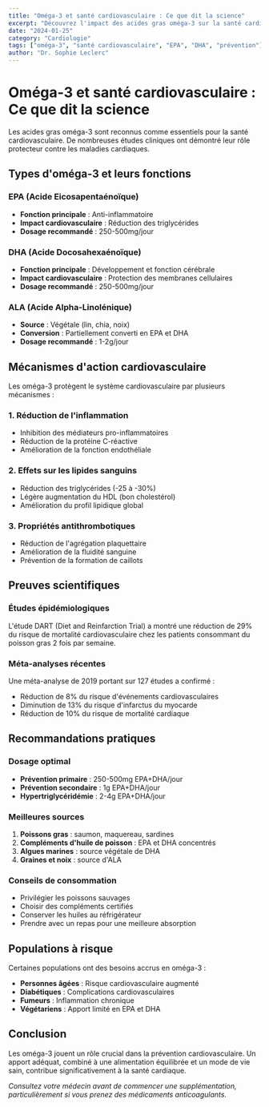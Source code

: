 ```yaml
---
title: "Oméga-3 et santé cardiovasculaire : Ce que dit la science"
excerpt: "Découvrez l'impact des acides gras oméga-3 sur la santé cardiovasculaire, les dosages recommandés et les meilleures sources naturelles."
date: "2024-01-25"
category: "Cardiologie"
tags: ["oméga-3", "santé cardiovasculaire", "EPA", "DHA", "prévention"]
author: "Dr. Sophie Leclerc"
---
```


# Oméga-3 et santé cardiovasculaire : Ce que dit la science

Les acides gras oméga-3 sont reconnus comme essentiels pour la santé cardiovasculaire. De nombreuses études cliniques ont démontré leur rôle protecteur contre les maladies cardiaques.

## Types d'oméga-3 et leurs fonctions

### EPA (Acide Eicosapentaénoïque)
- **Fonction principale** : Anti-inflammatoire
- **Impact cardiovasculaire** : Réduction des triglycérides
- **Dosage recommandé** : 250-500mg/jour

### DHA (Acide Docosahexaénoïque)
- **Fonction principale** : Développement et fonction cérébrale
- **Impact cardiovasculaire** : Protection des membranes cellulaires
- **Dosage recommandé** : 250-500mg/jour

### ALA (Acide Alpha-Linolénique)
- **Source** : Végétale (lin, chia, noix)
- **Conversion** : Partiellement converti en EPA et DHA
- **Dosage recommandé** : 1-2g/jour

## Mécanismes d'action cardiovasculaire

Les oméga-3 protègent le système cardiovasculaire par plusieurs mécanismes :

### 1. Réduction de l'inflammation
- Inhibition des médiateurs pro-inflammatoires
- Réduction de la protéine C-réactive
- Amélioration de la fonction endothéliale

### 2. Effets sur les lipides sanguins
- Réduction des triglycérides (-25 à -30%)
- Légère augmentation du HDL (bon cholestérol)
- Amélioration du profil lipidique global

### 3. Propriétés antithrombotiques
- Réduction de l'agrégation plaquettaire
- Amélioration de la fluidité sanguine
- Prévention de la formation de caillots

## Preuves scientifiques

### Études épidémiologiques
L'étude DART (Diet and Reinfarction Trial) a montré une réduction de 29% du risque de mortalité cardiovasculaire chez les patients consommant du poisson gras 2 fois par semaine.

### Méta-analyses récentes
Une méta-analyse de 2019 portant sur 127 études a confirmé :
- Réduction de 8% du risque d'événements cardiovasculaires
- Diminution de 13% du risque d'infarctus du myocarde
- Réduction de 10% du risque de mortalité cardiaque

## Recommandations pratiques

### Dosage optimal
- **Prévention primaire** : 250-500mg EPA+DHA/jour
- **Prévention secondaire** : 1g EPA+DHA/jour
- **Hypertriglycéridémie** : 2-4g EPA+DHA/jour

### Meilleures sources
1. **Poissons gras** : saumon, maquereau, sardines
2. **Compléments d'huile de poisson** : EPA et DHA concentrés
3. **Algues marines** : source végétale de DHA
4. **Graines et noix** : source d'ALA

### Conseils de consommation
- Privilégier les poissons sauvages
- Choisir des compléments certifiés
- Conserver les huiles au réfrigérateur
- Prendre avec un repas pour une meilleure absorption

## Populations à risque

Certaines populations ont des besoins accrus en oméga-3 :

- **Personnes âgées** : Risque cardiovasculaire augmenté
- **Diabétiques** : Complications cardiovasculaires
- **Fumeurs** : Inflammation chronique
- **Végétariens** : Apport limité en EPA et DHA

## Conclusion

Les oméga-3 jouent un rôle crucial dans la prévention cardiovasculaire. Un apport adéquat, combiné à une alimentation équilibrée et un mode de vie sain, contribue significativement à la santé cardiaque.

*Consultez votre médecin avant de commencer une supplémentation, particulièrement si vous prenez des médicaments anticoagulants.*
